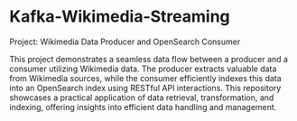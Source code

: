 # Kafka-Wikimedia-Streaming
Project: Wikimedia Data Producer and OpenSearch Consumer

This project demonstrates a seamless data flow between a producer and a consumer utilizing Wikimedia data. The producer extracts valuable data from Wikimedia sources, while the consumer efficiently indexes this data into an OpenSearch index using RESTful API interactions. This repository showcases a practical application of data retrieval, transformation, and indexing, offering insights into efficient data handling and management.
